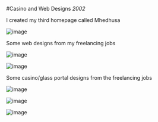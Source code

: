 #Casino and Web Designs
_2002_

I created my third homepage called Mhedhusa

![image](/images/blog/2002/Mhedhusa.png)

Some web designs from my freelancing jobs

![image](/images/blog/2002/csaladjog.jpg)

![image](/images/blog/2002/tvkispest.jpg)

Some casino/glass portal designs from the freelancing jobs 

![image](/images/blog/2002/BlackDog.jpg)

![image](/images/blog/2002/Jackpot.jpg)

![image](/images/blog/2002/PlaySystem.jpg)
